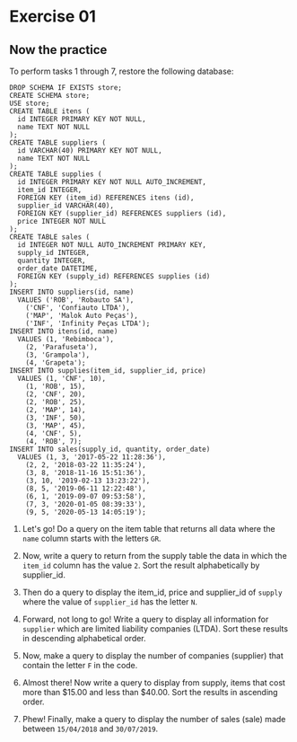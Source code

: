 # Exercise 01

## Now the practice

To perform tasks 1 through 7, restore the following database:


```
DROP SCHEMA IF EXISTS store;
CREATE SCHEMA store;
USE store;
CREATE TABLE itens (
  id INTEGER PRIMARY KEY NOT NULL,
  name TEXT NOT NULL
);
CREATE TABLE suppliers (
  id VARCHAR(40) PRIMARY KEY NOT NULL,
  name TEXT NOT NULL
);
CREATE TABLE supplies (
  id INTEGER PRIMARY KEY NOT NULL AUTO_INCREMENT,
  item_id INTEGER,
  FOREIGN KEY (item_id) REFERENCES itens (id),
  supplier_id VARCHAR(40),
  FOREIGN KEY (supplier_id) REFERENCES suppliers (id),
  price INTEGER NOT NULL
);
CREATE TABLE sales (
  id INTEGER NOT NULL AUTO_INCREMENT PRIMARY KEY,
  supply_id INTEGER,
  quantity INTEGER,
  order_date DATETIME,
  FOREIGN KEY (supply_id) REFERENCES supplies (id)
);
INSERT INTO suppliers(id, name)
  VALUES ('ROB', 'Robauto SA'),
    ('CNF', 'Confiauto LTDA'),
    ('MAP', 'Malok Auto Peças'),
    ('INF', 'Infinity Peças LTDA');
INSERT INTO itens(id, name)
  VALUES (1, 'Rebimboca'),
    (2, 'Parafuseta'),
    (3, 'Grampola'),
    (4, 'Grapeta');
INSERT INTO supplies(item_id, supplier_id, price)
  VALUES (1, 'CNF', 10),
    (1, 'ROB', 15),
    (2, 'CNF', 20),
    (2, 'ROB', 25),
    (2, 'MAP', 14),
    (3, 'INF', 50),
    (3, 'MAP', 45),
    (4, 'CNF', 5),
    (4, 'ROB', 7);
INSERT INTO sales(supply_id, quantity, order_date)
  VALUES (1, 3, '2017-05-22 11:28:36'),
    (2, 2, '2018-03-22 11:35:24'),
    (3, 8, '2018-11-16 15:51:36'),
    (3, 10, '2019-02-13 13:23:22'),
    (8, 5, '2019-06-11 12:22:48'),
    (6, 1, '2019-09-07 09:53:58'),
    (7, 3, '2020-01-05 08:39:33'),
    (9, 5, '2020-05-13 14:05:19');
```


1. Let's go! Do a query on the item table that returns all data where the `name` column starts with the letters `GR`.

2. Now, write a query to return from the supply table the data in which the `item_id` column has the value `2`. Sort the result alphabetically by supplier_id.

3. Then do a query to display the item_id, price and supplier_id of `supply` where the value of `supplier_id` has the letter `N`.

4. Forward, not long to go! Write a query to display all information for `supplier` which are limited liability companies (LTDA). Sort these results in descending alphabetical order.

5. Now, make a query to display the number of companies (supplier) that contain the letter `F` in the code.

6. Almost there! Now write a query to display from supply, items that cost more than $15.00 and less than $40.00. Sort the results in ascending order.

7. Phew! Finally, make a query to display the number of sales (sale) made between `15/04/2018` and `30/07/2019`.
